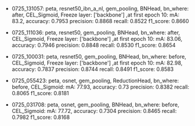 - 0725_131057: peta, resnet50_ibn_a_nl, gem_pooling, BNHead, bn_where: after, CEL_Sigmoid, Freeze layer: ['backbone'] ,at first epoch 10: mA: 83.2, accuracy: 0.7953 precision: 0.8868 recall: 0.8522 f1_score: 0.8660

- 0725_111036: peta, resnet50, gem_pooling, BNHead, bn_where: after, CEL_Sigmoid, Freeze layer: ['backbone'] ,at first epoch 10: mA: 83.06, accuracy: 0.7946 precision: 0.8848 recall: 0.8530 f1_score: 0.8654

- 0725_100031: peta, resnet50, gem_pooling, BNHead, bn_where: before, CEL_Sigmoid, Freeze layer: ['backbone'] ,at first epoch 10: mA: 82.98, accuracy: 0.7837 precision: 0.8744 recall: 0.8491 f1_score: 0.8583

- 0725_055423: peta, osnet, gem_pooling, ReductionHead, bn_where: before, CEL_Sigmoid: 
mA: 77.93, accuracy: 0.73 precision: 0.8382 recall: 0.8065 f1_score: 0.8181

- 0725_031708: peta, osnet, gem_pooling, BNHead, bn_where: before, CEL_Sigmoid:
mA: 77.72, accuracy: 0.7304 precision: 0.8465 recall: 0.7982 f1_score: 0.8168
